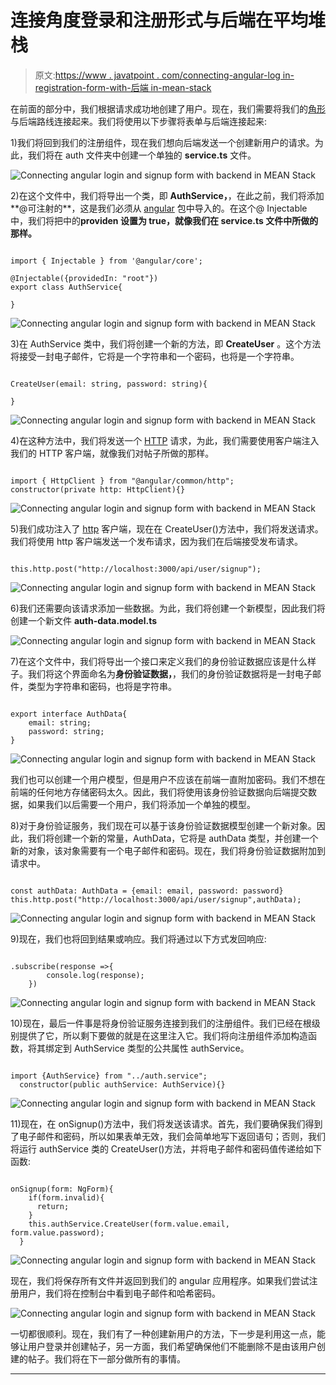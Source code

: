# 连接角度登录和注册形式与后端在平均堆栈

> 原文:[https://www . javatpoint . com/connecting-angular-log in-registration-form-with-后端 in-mean-stack](https://www.javatpoint.com/connecting-angular-login-and-signup-form-with-backend-in-mean-stack)

在前面的部分中，我们根据请求成功地创建了用户。现在，我们需要将我们的[角形](https://www.javatpoint.com/angularjs-forms)与后端路线连接起来。我们将使用以下步骤将表单与后端连接起来:

1)我们将回到我们的注册组件，现在我们想向后端发送一个创建新用户的请求。为此，我们将在 auth 文件夹中创建一个单独的 **service.ts** 文件。

![Connecting angular login and signup form with backend in MEAN Stack](../Images/7ea10e1804312d372d7f1dba069f3ff7.png)

2)在这个文件中，我们将导出一个类，即 **AuthService，**，在此之前，我们将添加**@可注射的**，这是我们必须从 [angular](https://www.javatpoint.com/angularjs-tutorial) 包中导入的。在这个@ Injectable 中，我们将把中的**providen 设置为 true，就像我们在 **service.ts** 文件中所做的那样。**

```

import { Injectable } from '@angular/core';

@Injectable({providedIn: "root"})
export class AuthService{

}

```

![Connecting angular login and signup form with backend in MEAN Stack](../Images/c51dca17fa4f2309aa860c6b79124f53.png)

3)在 AuthService 类中，我们将创建一个新的方法，即 **CreateUser** 。这个方法将接受一封电子邮件，它将是一个字符串和一个密码，也将是一个字符串。

```

CreateUser(email: string, password: string){

}

```

![Connecting angular login and signup form with backend in MEAN Stack](../Images/be06c23ff3c261b8eeba578d69a371a3.png)

4)在这种方法中，我们将发送一个 [HTTP](https://www.javatpoint.com/computer-network-http) 请求，为此，我们需要使用客户端注入我们的 HTTP 客户端，就像我们对帖子所做的那样。

```

import { HttpClient } from "@angular/common/http";
constructor(private http: HttpClient){}

```

![Connecting angular login and signup form with backend in MEAN Stack](../Images/6ebf80c5f077c1a185d4511508de8d8c.png)

5)我们成功注入了 [http](https://www.javatpoint.com/http) 客户端，现在在 CreateUser()方法中，我们将发送请求。我们将使用 http 客户端发送一个发布请求，因为我们在后端接受发布请求。

```

this.http.post("http://localhost:3000/api/user/signup");

```

![Connecting angular login and signup form with backend in MEAN Stack](../Images/5577130946059026af0416aa44e67924.png)

6)我们还需要向该请求添加一些数据。为此，我们将创建一个新模型，因此我们将创建一个新文件 **auth-data.model.ts**

![Connecting angular login and signup form with backend in MEAN Stack](../Images/e0e0540fe08a921c0886dc22316be329.png)

7)在这个文件中，我们将导出一个接口来定义我们的身份验证数据应该是什么样子。我们将这个界面命名为**身份验证数据，**，我们的身份验证数据将是一封电子邮件，类型为字符串和密码，也将是字符串。

```

export interface AuthData{
    email: string;
    password: string;
}

```

![Connecting angular login and signup form with backend in MEAN Stack](../Images/85f4081f60114303adfa4c45d3ee6c7e.png)

我们也可以创建一个用户模型，但是用户不应该在前端一直附加密码。我们不想在前端的任何地方存储密码太久。因此，我们将使用该身份验证数据向后端提交数据，如果我们以后需要一个用户，我们将添加一个单独的模型。

8)对于身份验证服务，我们现在可以基于该身份验证数据模型创建一个新对象。因此，我们将创建一个新的常量，AuthData，它将是 authData 类型，并创建一个新的对象，该对象需要有一个电子邮件和密码。现在，我们将身份验证数据附加到请求中。

```

const authData: AuthData = {email: email, password: password}
this.http.post("http://localhost:3000/api/user/signup",authData);

```

![Connecting angular login and signup form with backend in MEAN Stack](../Images/b918c10a614e3b4b00aaa3982faa1560.png)

9)现在，我们也将回到结果或响应。我们将通过以下方式发回响应:

```

.subscribe(response =>{
        console.log(response);
    })

```

![Connecting angular login and signup form with backend in MEAN Stack](../Images/4169ac4ff5f4e344f1557f20476bd2be.png)

10)现在，最后一件事是将身份验证服务连接到我们的注册组件。我们已经在根级别提供了它，所以剩下要做的就是在这里注入它。我们将向注册组件添加构造函数，将其绑定到 AuthService 类型的公共属性 authService。

```

import {AuthService} from "../auth.service";
  constructor(public authService: AuthService){}

```

![Connecting angular login and signup form with backend in MEAN Stack](../Images/181747395c9b7e649189038371911272.png)

11)现在，在 onSignup()方法中，我们将发送该请求。首先，我们要确保我们得到了电子邮件和密码，所以如果表单无效，我们会简单地写下返回语句；否则，我们将运行 authService 类的 CreateUser()方法，并将电子邮件和密码值传递给如下函数:

```

onSignup(form: NgForm){
    if(form.invalid){
      return;
    }
    this.authService.CreateUser(form.value.email, form.value.password);
  }

```

![Connecting angular login and signup form with backend in MEAN Stack](../Images/083e7a75cf723195a2c5e28bcdcc8940.png)

现在，我们将保存所有文件并返回到我们的 angular 应用程序。如果我们尝试注册用户，我们将在控制台中看到电子邮件和哈希密码。

![Connecting angular login and signup form with backend in MEAN Stack](../Images/ff9d0a6898c502d51fa3305d523b0e98.png)

一切都很顺利。现在，我们有了一种创建新用户的方法，下一步是利用这一点，能够让用户登录并创建帖子，另一方面，我们希望确保他们不能删除不是由该用户创建的帖子。我们将在下一部分做所有的事情。

* * *